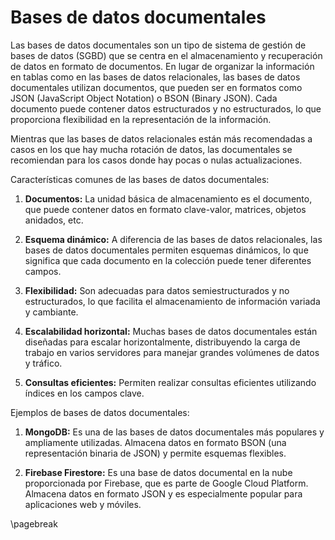 # Bases de datos documentales

Las bases de datos documentales son un tipo de sistema de gestión de bases de datos (SGBD) que se centra en el almacenamiento y recuperación de datos en formato de documentos. En lugar de organizar la información en tablas como en las bases de datos relacionales, las bases de datos documentales utilizan documentos, que pueden ser en formatos como JSON (JavaScript Object Notation) o BSON (Binary JSON). Cada documento puede contener datos estructurados y no estructurados, lo que proporciona flexibilidad en la representación de la información.

Mientras que las bases de datos relacionales están más recomendadas a casos en los que hay mucha rotación de datos, las documentales se recomiendan para los casos donde hay pocas o nulas actualizaciones.

Características comunes de las bases de datos documentales:

1. **Documentos:** La unidad básica de almacenamiento es el documento, que puede contener datos en formato clave-valor, matrices, objetos anidados, etc.

2. **Esquema dinámico:** A diferencia de las bases de datos relacionales, las bases de datos documentales permiten esquemas dinámicos, lo que significa que cada documento en la colección puede tener diferentes campos.

3. **Flexibilidad:** Son adecuadas para datos semiestructurados y no estructurados, lo que facilita el almacenamiento de información variada y cambiante.

4. **Escalabilidad horizontal:** Muchas bases de datos documentales están diseñadas para escalar horizontalmente, distribuyendo la carga de trabajo en varios servidores para manejar grandes volúmenes de datos y tráfico.

5. **Consultas eficientes:** Permiten realizar consultas eficientes utilizando índices en los campos clave.

Ejemplos de bases de datos documentales:

1. **MongoDB:** Es una de las bases de datos documentales más populares y ampliamente utilizadas. Almacena datos en formato BSON (una representación binaria de JSON) y permite esquemas flexibles.

2. **Firebase Firestore:** Es una base de datos documental en la nube proporcionada por Firebase, que es parte de Google Cloud Platform. Almacena datos en formato JSON y es especialmente popular para aplicaciones web y móviles.

\pagebreak

